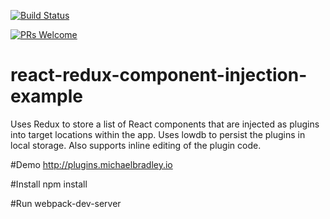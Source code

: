 [![Build Status](https://travis-ci.org/staticinstance/react-redux-component-injection-example.svg?branch=master)](https://travis-ci.org/staticinstance/react-redux-component-injection-example)

[![PRs Welcome](https://img.shields.io/badge/PRs-welcome-brightgreen.svg?style=flat-square)](http://makeapullrequest.com)

# react-redux-component-injection-example
Uses Redux to store a list of React components that are injected as plugins into target locations within the app. Uses lowdb to persist the plugins in local storage.  Also supports inline editing of the plugin code.

#Demo
http://plugins.michaelbradley.io

#Install
npm install

#Run
webpack-dev-server
